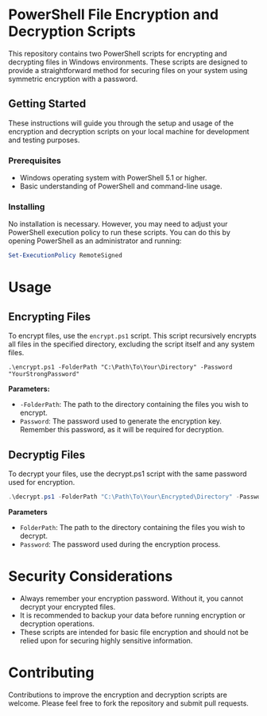 # PowerShell File Encryption and Decryption Scripts

This repository contains two PowerShell scripts for encrypting and decrypting files in Windows environments. These scripts are designed to provide a straightforward method for securing files on your system using symmetric encryption with a password.

## Getting Started

These instructions will guide you through the setup and usage of the encryption and decryption scripts on your local machine for development and testing purposes.

### Prerequisites

- Windows operating system with PowerShell 5.1 or higher.
- Basic understanding of PowerShell and command-line usage.

### Installing

No installation is necessary. However, you may need to adjust your PowerShell execution policy to run these scripts. You can do this by opening PowerShell as an administrator and running:

```powershell
Set-ExecutionPolicy RemoteSigned
```

# Usage

## Encrypting Files

To encrypt files, use the `encrypt.ps1` script. This script recursively encrypts all files in the specified directory, excluding the script itself and any system files.

``` cli
.\encrypt.ps1 -FolderPath "C:\Path\To\Your\Directory" -Password "YourStrongPassword"
```

**Parameters:**

- `-FolderPath`: The path to the directory containing the files you wish to encrypt.
- `Password`: The password used to generate the encryption key. Remember this password, as it will be required for decryption.

## Decryptig Files

To decrypt your files, use the decrypt.ps1 script with the same password used for encryption.

``` powershell
.\decrypt.ps1 -FolderPath "C:\Path\To\Your\Encrypted\Directory" -Password "YourStrongPassword"
```

**Parameters**

- `FolderPath`: The path to the directory containing the files you wish to decrypt.
- `Password`: The password used during the encryption process.

# Security Considerations

- Always remember your encryption password. Without it, you cannot decrypt your encrypted files.
- It is recommended to backup your data before running encryption or decryption operations.
- These scripts are intended for basic file encryption and should not be relied upon for securing highly sensitive information.

# Contributing

Contributions to improve the encryption and decryption scripts are welcome. Please feel free to fork the repository and submit pull requests.